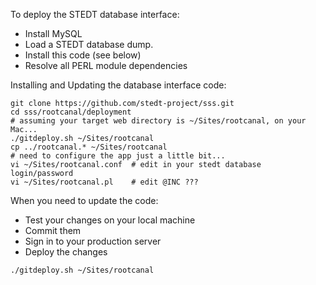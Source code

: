 To deploy the STEDT database interface:

* Install MySQL
* Load a STEDT database dump.
* Install this code (see below)
* Resolve all PERL module dependencies

Installing and Updating the database interface code:

```
git clone https://github.com/stedt-project/sss.git
cd sss/rootcanal/deployment
# assuming your target web directory is ~/Sites/rootcanal, on your Mac...
./gitdeploy.sh ~/Sites/rootcanal
cp ../rootcanal.* ~/Sites/rootcanal
# need to configure the app just a little bit...
vi ~/Sites/rootcanal.conf  # edit in your stedt database login/password
vi ~/Sites/rootcanal.pl    # edit @INC ???
```

When you need to update the code:

* Test your changes on your local machine
* Commit them
* Sign in to your production server
* Deploy the changes

```
./gitdeploy.sh ~/Sites/rootcanal
```

